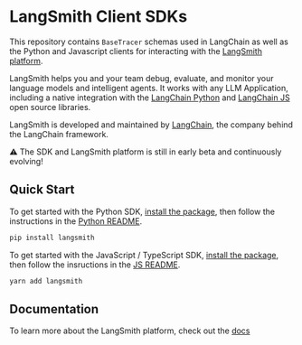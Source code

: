 # LangSmith Client SDKs

This repository contains `BaseTracer` schemas used in LangChain as well as the Python and Javascript clients for interacting with the [LangSmith platform](https://www.langchain.plus/).

LangSmith helps you and your team debug, evaluate, and monitor your language models and intelligent agents. It works
with any LLM Application, including a native integration with the [LangChain Python](https://github.com/hwchase17/langchain) and [LangChain JS](https://github.com/hwchase17/langchainjs) open source libraries.

LangSmith is developed and maintained by [LangChain](https://langchain.com/), the company behind the LangChain framework.

⚠️ The SDK and LangSmith platform is still in early beta and continuously evolving!

## Quick Start

To get started with the Python SDK, [install the package](https://pypi.org/project/langsmith/), then follow the instructions in the [Python README](python/README.md).

```bash
pip install langsmith
```

To get started with the JavaScript / TypeScript SDK, [install the package](https://www.npmjs.com/package/langsmith), then follow the insructions in the [JS README](js/README.md).

```bash
yarn add langsmith
```

## Documentation

To learn more about the LangSmith platform, check out the [docs](https://docs.langchain.plus/docs/)
